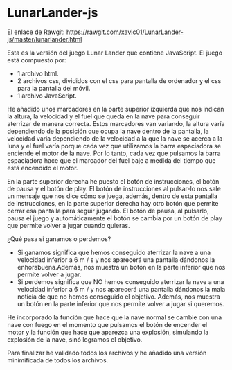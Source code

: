 # LunarLander-js

El enlace de Rawgit: https://rawgit.com/xavic01/LunarLander-js/master/lunarlander.html

Esta es la versión del juego Lunar Lander que contiene JavaScript.
El juego está compuesto por:
- 1 archivo html.
- 2 archivos css, divididos con el css para pantalla de ordenador y el css para la pantalla del móvil.
- 1 archivo JavaScript.

He añadido unos marcadores en la parte superior izquierda que nos indican la altura, la velocidad y el fuel que queda en la nave para conseguir aterrizar de manera correcta. Estos marcadores van variando, la altura varía dependiendo de la posición que ocupa la nave dentro de la pantalla, la velocidad varía dependiendo de la velocidad a la que la nave se acerca a la luna y el fuel varía porque cada vez que utilizamos la barra espaciadora se enciende el motor de la nave. Por lo tanto, cada vez que pulsamos la barra espaciadora hace que el marcador del fuel baje a medida del tiempo que está encendido el motor.

En la parte superior derecha he puesto el botón de instrucciones, el botón de pausa y el botón de play. El botón de instrucciones al pulsar-lo nos sale un mensaje que nos dice cómo se juega, además, dentro de esta pantalla de instrucciones, en la parte superior derecha hay otro botón que permite cerrar esa pantalla para seguir jugando. El botón de pausa, al pulsarlo, pausa el juego y automáticamente el botón se cambia por un botón de play que permite volver a jugar cuando quieras.

¿Qué pasa si ganamos o perdemos?
- Si ganamos significa que hemos conseguido aterrizar la nave a una velocidad inferior a 6 m / s y nos aparecerá una pantalla dándonos la enhorabuena.Además, nos muestra un botón en la parte inferior que nos permite volver a jugar.
- Si perdemos significa que NO hemos conseguido aterrizar la nave a una velocidad inferior a 6 m / y nos aparecerá una pantalla dándonos la mala noticia de que no hemos conseguido el objetivo. Además, nos muestra un botón en la parte inferior que nos permite volver a jugar si queremos.

He incorporado la función que hace que la nave normal se cambie con una nave con fuego en el momento que pulsamos el botón de encender el motor y la función que hace que aparezca una explosión, simulando la explosión de la nave, sinó logramos el objetivo.

Para finalizar he validado todos los archivos y he añadido una versión minimificada de todos los archivos.
